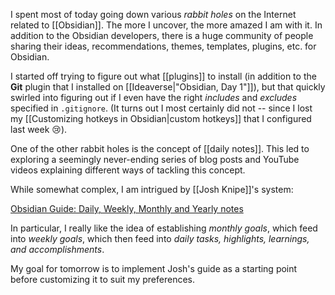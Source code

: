 I spent most of today going down various *rabbit holes* on the Internet related to [[Obsidian]]. The more I uncover, the more amazed I am with it. In addition to the Obsidian developers, there is a huge community of people sharing their ideas, recommendations, themes, templates, plugins, etc. for Obsidian.

I started off trying to figure out what [[plugins]] to install (in addition to the **Git** plugin that I installed on [[Ideaverse|"Obsidian, Day 1"]]), but that quickly swirled into figuring out if I even have the right *includes* and *excludes* specified in  `.gitignore`. (It turns out I most certainly did not -- since I lost my [[Customizing hotkeys in Obsidian|custom hotkeys]] that I configured last week 😢).

One of the other rabbit holes is the concept of [[daily notes]]. This led to exploring a seemingly never-ending series of blog posts and YouTube videos explaining different ways of tackling this concept.

While somewhat complex, I am intrigued by [[Josh Knipe]]'s system:

[Obsidian Guide: Daily, Weekly, Monthly and Yearly notes](https://vaultofjosh.com/blog/obsidian-periodic-notes/)

In particular, I really like the idea of establishing *monthly goals*, which feed into *weekly goals*, which then feed into *daily tasks, highlights, learnings, and accomplishments*.

My goal for tomorrow is to implement Josh's guide as a starting point before customizing it to suit my preferences.